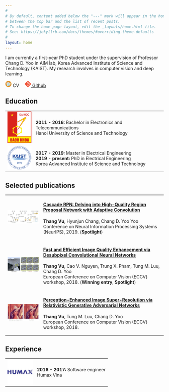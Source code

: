 ```yaml
---
#
# By default, content added below the "---" mark will appear in the home page
# between the top bar and the list of recent posts.
# To change the home page layout, edit the _layouts/home.html file.
# See: https://jekyllrb.com/docs/themes/#overriding-theme-defaults
#
layout: home
---
```



I am currently a first-year PhD student under the supervision of Professor Chang D. Yoo in AIM lab, Korea Advanced Institute of Science and Technology (KAIST). My research involves in computer vision and deep learning. 

<a ><img width="20"  src="/images/cv-icon.jpg" /> CV</a>&emsp;
<a href="https://github.com/thangvubk"><img width="20"  src="/images/Git-Icon.png" /> Github</a>&emsp;

## Education
<table>
  <tr>
    <td><img width="80" height="100" src="/images/Logo_Hust.png"></td>
    <td>
      <p><b>2011 - 2016: </b> Bachelor in Electronics and Telecommunications<br>
      Hanoi University of Science and Technology<br>
      </p>
    </td>
 </tr>
 <tr>
    <td><img width="80" src="/images/KAIST_logo.png"></td>
    <td>
      <p><b>2017 - 2019: </b>Master in Electrical Engineering<br>
      <b>2019 - present: </b>PhD in Electrical Engineering<br>
      Korea Advanced Institute of Science and Technology
      </p>
    </td>
  </tr>
</table>

## Selected publications
<table>
  <tr>
    <td><a href="https://arxiv.org/abs/1909.06720"><img width="200" src="/images/NeurIPS2019_CascadeRPN.JPG"></a></td>
    <td>
      <h4><a href="https://arxiv.org/abs/1909.06720">Cascade RPN: Delving into High-Quality Region Proposal Network with Adaptive Convolution</a></h4>
      <p><b>Thang Vu</b>, Hyunjun Chang, Chang D. Yoo Yoo<br>
        Conference on Neural Information Processing Systems (NeurIPS), 2019. (<b>Spotlight</b>)
      </p>
    </td>
  </tr>
  <tr>
    <td><a href="http://openaccess.thecvf.com/content_ECCVW_2018/papers/11133/Vu_Fast_and_Efficient_Image_Quality_Enhancement_via_Desubpixel_Convolutional_Neural_ECCVW_2018_paper.pdf"><img width="200" src="/images/ECCV2018_FEQE.JPG"></a></td>
    <td>
      <h4><a href="http://openaccess.thecvf.com/content_ECCVW_2018/papers/11133/Vu_Fast_and_Efficient_Image_Quality_Enhancement_via_Desubpixel_Convolutional_Neural_ECCVW_2018_paper.pdf">Fast and Efficient Image Quality Enhancement via Desubpixel Convolutional Neural Networks</a></h4>
      <p><b>Thang Vu</b>, Cao V. Nguyen, Trung X. Pham, Tung M. Luu, Chang D. Yoo<br>
        European Conference on Computer Vision (ECCV) workshop, 2018. (<b>Winning entry</b>, <b>Spotlight</b>)
      </p>
    </td>
  </tr>
  <tr>
    <td><a href="http://openaccess.thecvf.com/content_ECCVW_2018/papers/11133/Vu_Perception-Enhanced_Image_Super-Resolution_via_Relativistic_Generative_Adversarial_Networks_ECCVW_2018_paper.pdf"><img width="200" src="/images/ECCV2018_PESR.JPG"></a></td>
    <td>
      <h4><a href="http://openaccess.thecvf.com/content_ECCVW_2018/papers/11133/Vu_Perception-Enhanced_Image_Super-Resolution_via_Relativistic_Generative_Adversarial_Networks_ECCVW_2018_paper.pdf">Perception-Enhanced Image Super-Resolution via Relativistic Generative Adversarial Networks</a></h4>
      <p><b>Thang Vu</b>, Tung M. Luu, Chang D. Yoo<br>
        European Conference on Computer Vision (ECCV) workshop, 2018.
      </p>
    </td>
  </tr>
</table>

## Experience
<table>
  <tr>
    <td><img width="80" src="/images/humax.jpg"></td>
    <td>
      <p><b>2016 - 2017: </b> Software engineer<br>
      Humax Vina<br>
      </p>
    </td>
 </tr>
</table>

